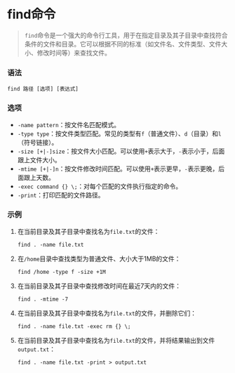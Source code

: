 # find命令

> `find`命令是一个强大的命令行工具，用于在指定目录及其子目录中查找符合条件的文件和目录。它可以根据不同的标准（如文件名、文件类型、文件大小、修改时间等）来查找文件。

### 语法

```
find 路径 [选项] [表达式]
```

### 选项

- `-name pattern`：按文件名匹配模式。
- `-type type`：按文件类型匹配。常见的类型有`f`（普通文件）、`d`（目录）和`l`（符号链接）。
- `-size [+|-]size`：按文件大小匹配。可以使用`+`表示大于，`-`表示小于，后面跟上文件大小。
- `-mtime [+|-]n`：按文件修改时间匹配。可以使用`+`表示更早，`-`表示更晚，后面跟上天数。
- `-exec command {} \;`：对每个匹配的文件执行指定的命令。
- `-print`：打印匹配的文件路径。

### 示例

1. 在当前目录及其子目录中查找名为`file.txt`的文件：

   ```
   find . -name file.txt
   ```

2. 在`/home`目录中查找类型为普通文件、大小大于1MB的文件：

   ```
   find /home -type f -size +1M
   ```

3. 在当前目录及其子目录中查找修改时间在最近7天内的文件：

   ```
   find . -mtime -7
   ```

4. 在当前目录及其子目录中查找名为`file.txt`的文件，并删除它们：

   ```
   find . -name file.txt -exec rm {} \;
   ```

5. 在当前目录及其子目录中查找名为`file.txt`的文件，并将结果输出到文件`output.txt`：

   ```
   find . -name file.txt -print > output.txt
   ```

